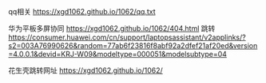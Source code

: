 qq相关 https://xgd1062.github.io/1062/qq.txt

华为平板多屏协同  https://xgd1062.github.io/1062/404.html
跳转  https://consumer.huawei.com/cn/support/laptopsassistant/v2applinks/?s2=003A76990626&random=77ab6f23816f8abf92a2dfef21af20ed&version=4.0.0.1&devid=KRJ-W09&modeltype=000051&modelsubtype=04

花生壳跳转网址  https://xgd1062.github.io/1062/
